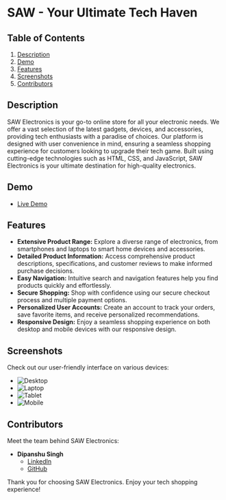 # SAW - Your Ultimate Tech Haven

## Table of Contents

1. [Description](#description)
2. [Demo](#demo)
3. [Features](#features)
4. [Screenshots](#screenshots)
5. [Contributors](#contributors)

## Description

SAW Electronics is your go-to online store for all your electronic needs. We offer a vast selection of the latest gadgets, devices, and accessories, providing tech enthusiasts with a paradise of choices. Our platform is designed with user convenience in mind, ensuring a seamless shopping experience for customers looking to upgrade their tech game. Built using cutting-edge technologies such as HTML, CSS, and JavaScript, SAW Electronics is your ultimate destination for high-quality electronics.

## Demo

- [Live Demo](https://green-paradise-electronics.netlify.app)

## Features

- **Extensive Product Range:** Explore a diverse range of electronics, from smartphones and laptops to smart home devices and accessories.
- **Detailed Product Information:** Access comprehensive product descriptions, specifications, and customer reviews to make informed purchase decisions.
- **Easy Navigation:** Intuitive search and navigation features help you find products quickly and effortlessly.
- **Secure Shopping:** Shop with confidence using our secure checkout process and multiple payment options.
- **Personalized User Accounts:** Create an account to track your orders, save favorite items, and receive personalized recommendations.
- **Responsive Design:** Enjoy a seamless shopping experience on both desktop and mobile devices with our responsive design.

## Screenshots

Check out our user-friendly interface on various devices:

- ![Desktop](./Images/Home-Page_Desktop.png)
- ![Laptop](./Images/Home-Page_Laptop.png)
- ![Tablet](./Images/Home-Page_Tablet.png)
- ![Mobile](./Images/Home-Page_Mobile.png)

## Contributors

Meet the team behind SAW Electronics:


- **Dipanshu Singh**
  - [LinkedIn](https://www.linkedin.com/in/dipanshu-singh-645821153)
  - [GitHub](https://github.com/Dipanshu-Singh-Dev/)

Thank you for choosing SAW Electronics. Enjoy your tech shopping experience!
